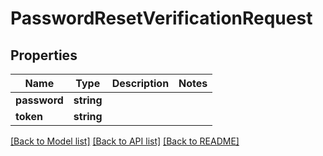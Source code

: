 # PasswordResetVerificationRequest

## Properties
Name | Type | Description | Notes
------------ | ------------- | ------------- | -------------
**password** | **string** |  | 
**token** | **string** |  | 

[[Back to Model list]](../README.md#documentation-for-models) [[Back to API list]](../README.md#documentation-for-api-endpoints) [[Back to README]](../README.md)


